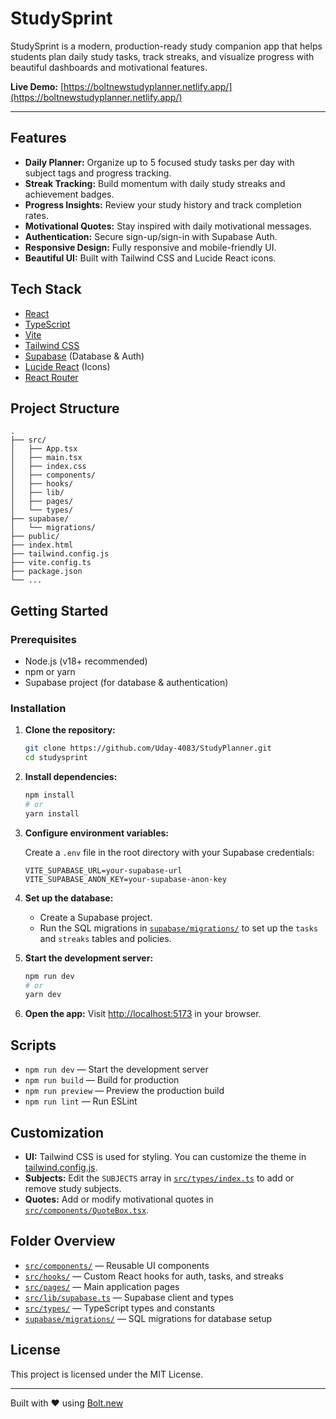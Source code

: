 # StudySprint

StudySprint is a modern, production-ready study companion app that helps students plan daily study tasks, track streaks, and visualize progress with beautiful dashboards and motivational features.

**Live Demo:** [https://boltnewstudyplanner.netlify.app/](https://boltnewstudyplanner.netlify.app/)

---

## Features

- **Daily Planner:** Organize up to 5 focused study tasks per day with subject tags and progress tracking.
- **Streak Tracking:** Build momentum with daily study streaks and achievement badges.
- **Progress Insights:** Review your study history and track completion rates.
- **Motivational Quotes:** Stay inspired with daily motivational messages.
- **Authentication:** Secure sign-up/sign-in with Supabase Auth.
- **Responsive Design:** Fully responsive and mobile-friendly UI.
- **Beautiful UI:** Built with Tailwind CSS and Lucide React icons.

## Tech Stack

- [React](https://react.dev/)
- [TypeScript](https://www.typescriptlang.org/)
- [Vite](https://vitejs.dev/)
- [Tailwind CSS](https://tailwindcss.com/)
- [Supabase](https://supabase.com/) (Database & Auth)
- [Lucide React](https://lucide.dev/) (Icons)
- [React Router](https://reactrouter.com/)

## Project Structure

```
.
├── src/
│   ├── App.tsx
│   ├── main.tsx
│   ├── index.css
│   ├── components/
│   ├── hooks/
│   ├── lib/
│   ├── pages/
│   └── types/
├── supabase/
│   └── migrations/
├── public/
├── index.html
├── tailwind.config.js
├── vite.config.ts
├── package.json
└── ...
```

## Getting Started

### Prerequisites

- Node.js (v18+ recommended)
- npm or yarn
- Supabase project (for database & authentication)

### Installation

1. **Clone the repository:**
   ```sh
   git clone https://github.com/Uday-4083/StudyPlanner.git
   cd studysprint
   ```

2. **Install dependencies:**
   ```sh
   npm install
   # or
   yarn install
   ```

3. **Configure environment variables:**

   Create a `.env` file in the root directory with your Supabase credentials:
   ```
   VITE_SUPABASE_URL=your-supabase-url
   VITE_SUPABASE_ANON_KEY=your-supabase-anon-key
   ```

4. **Set up the database:**

   - Create a Supabase project.
   - Run the SQL migrations in [`supabase/migrations/`](supabase/migrations/) to set up the `tasks` and `streaks` tables and policies.

5. **Start the development server:**
   ```sh
   npm run dev
   # or
   yarn dev
   ```

6. **Open the app:**
   Visit [http://localhost:5173](http://localhost:5173) in your browser.

## Scripts

- `npm run dev` — Start the development server
- `npm run build` — Build for production
- `npm run preview` — Preview the production build
- `npm run lint` — Run ESLint

## Customization

- **UI:** Tailwind CSS is used for styling. You can customize the theme in [tailwind.config.js](tailwind.config.js).
- **Subjects:** Edit the `SUBJECTS` array in [`src/types/index.ts`](src/types/index.ts) to add or remove study subjects.
- **Quotes:** Add or modify motivational quotes in [`src/components/QuoteBox.tsx`](src/components/QuoteBox.tsx).

## Folder Overview

- [`src/components/`](src/components/) — Reusable UI components
- [`src/hooks/`](src/hooks/) — Custom React hooks for auth, tasks, and streaks
- [`src/pages/`](src/pages/) — Main application pages
- [`src/lib/supabase.ts`](src/lib/supabase.ts) — Supabase client and types
- [`src/types/`](src/types/) — TypeScript types and constants
- [`supabase/migrations/`](supabase/migrations/) — SQL migrations for database setup

## License

This project is licensed under the MIT License.

---

Built with ♥ using [Bolt.new](https://bolt.new)